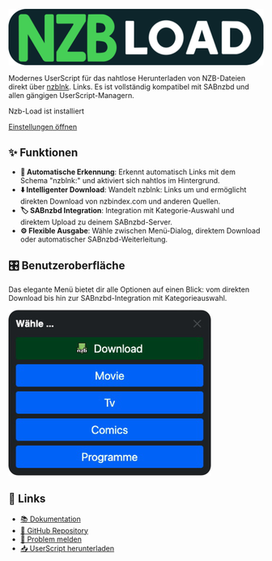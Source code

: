 ![](icon/nzb-load.svg)

Modernes UserScript für das nahtlose Herunterladen von NZB-Dateien direkt über [nzblnk](https://nzblnk.info/). Links.
Es ist vollständig kompatibel mit SABnzbd und allen gängigen UserScript-Managern.

<div class="is-not-installed admonition tip"> 
    <p class="admonition-title">Nzb-Load <span class="nzb-load-version"></span> ist installiert</p> 
    <p>
         <a href="#" class="open-nzbload-settings">Einstellungen öffnen</a> 
    </p> 
</div>

## ✨ Funktionen

- **🔗 Automatische Erkennung**: Erkennt automatisch Links mit dem Schema "nzblnk:" und aktiviert sich nahtlos im
  Hintergrund.
- **⬇️ Intelligenter Download**: Wandelt nzblnk: Links um und ermöglicht direkten Download von nzbindex.com und anderen
  Quellen.
- **🏷️ SABnzbd Integration**: Integration mit Kategorie-Auswahl und direktem Upload zu deinem SABnzbd-Server.
- **⚙️ Flexible Ausgabe**: Wähle zwischen Menü-Dialog, direktem Download oder automatischer SABnzbd-Weiterleitung.

## 🎛️ Benutzeroberfläche

Das elegante Menü bietet dir alle Optionen auf einen Blick: vom direkten Download bis hin zur SABnzbd-Integration mit
Kategorieauswahl.

![Nzb-Load Menü](docs/images/menu-2.png)

## 💬 Links

- [📚 Dokumentation](https://lordbex.github.io/nzb-load/)
- [🐙 GitHub Repository](https://github.com/LordBex/nzb-load)
- [🐛 Problem melden](https://github.com/LordBex/nzb-load/issues)
- [📥 UserScript herunterladen](https://github.com/LordBex/nzb-load/raw/main/nzb-load.user.js)
